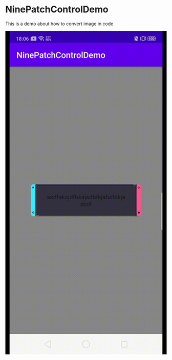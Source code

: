 # NinePatchControlDemo
This is a demo about how to convert image in code

![nine_patch](nine_patch.gif)
